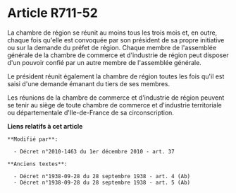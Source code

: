 # Article R711-52

La chambre de région se réunit au moins tous les trois mois et, en outre, chaque fois qu'elle est convoquée par son président
de sa propre initiative ou sur la demande du préfet de région. Chaque membre de l'assemblée générale de la chambre de
commerce et d'industrie de région peut disposer d'un pouvoir confié par un autre membre de l'assemblée générale.

Le président réunit également la chambre de région toutes les fois qu'il est saisi d'une demande émanant du tiers de ses
membres.

Les réunions de la chambre de commerce et d'industrie de région peuvent se tenir au siège de toute chambre de commerce et
d'industrie territoriale ou départementale d'Ile-de-France de sa circonscription.

**Liens relatifs à cet article**

	**Modifié par**:

	  - Décret n°2010-1463 du 1er décembre 2010 - art. 37

	**Anciens textes**:

	  - Décret n°1938-09-28 du 28 septembre 1938 - art. 4 (Ab)
	  - Décret n°1938-09-28 du 28 septembre 1938 - art. 5 (Ab)
